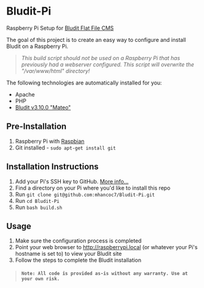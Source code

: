 # Bludit-Pi
Raspberry Pi Setup for [Bludit Flat File CMS](https://www.bludit.com/)

The goal of this project is to create an easy way to configure and install Bludit on a Raspberry Pi. 

> *This build script should not be used on a Raspberry Pi that has previously had a webserver configured. This script will overwrite the "/var/www/html" directory!*

The following technologies are automatically installed for you:
* Apache
* PHP
* [Bludit v3.10.0 "Mateo"](https://www.bludit.com/)

## Pre-Installation
1. Raspberry Pi with [Raspbian](https://www.raspberrypi.org/downloads/raspbian/)
2. Git installed - `sudo apt-get install git`

## Installation Instructions
1. Add your Pi's SSH key to GitHub. [More info...](https://help.github.com/en/articles/about-ssh)
2. Find a directory on your Pi where you'd like to install this repo
3. Run `git clone git@github.com:mhancoc7/Bludit-Pi.git`
4. Run `cd Bludit-Pi`
5. Run `bash build.sh`

## Usage
1. Make sure the configuration process is completed
2. Point your web browser to http://raspberrypi.local (or whatever your Pi's hostname is set to) to view your Bludit site
3. Follow the steps to complete the Bludit installation

> #### `Note: All code is provided as-is without any warranty. Use at your own risk.`
